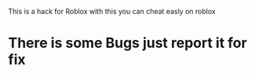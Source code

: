 This is a hack for Roblox with this you can cheat easly on roblox 



# There is some Bugs just report it for fix
